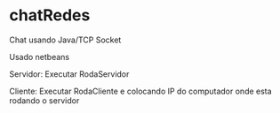 # chatRedes
Chat usando Java/TCP Socket

Usado netbeans

Servidor: Executar RodaServidor

Cliente: Executar RodaCliente e colocando IP do computador onde esta rodando o servidor
